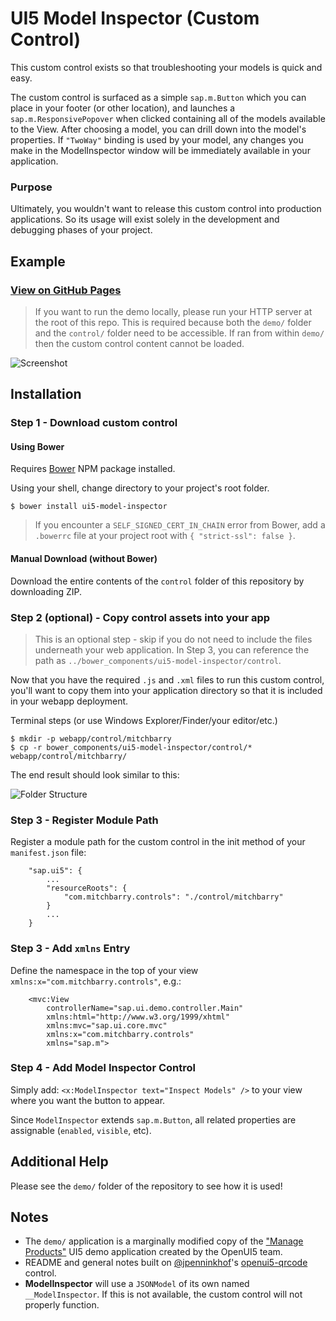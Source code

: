 # UI5 Model Inspector (Custom Control)

This custom control exists so that troubleshooting your models is quick and easy. 

The custom control is surfaced as a simple `sap.m.Button` which you can place in your 
footer (or other location), and launches a `sap.m.ResponsivePopover` when clicked 
containing all of the models available to the View. After choosing a model, you can 
drill down into the model's properties. If `"TwoWay"` binding is used by your model, 
any changes you make in the ModelInspector window will be immediately available 
in your application. 

### Purpose

Ultimately, you wouldn't want to release this custom control into production applications. 
So its usage will exist solely in the development and debugging phases of your project. 

## Example

### [View on GitHub Pages](https://mitch-b.github.io/ui5-model-inspector/demo/)

> If you want to run the demo locally, please run your HTTP server at the root of this repo. 
This is required because both the `demo/` folder and the `control/` folder need to be 
accessible. If ran from within `demo/` then the custom control content cannot be loaded.

![Screenshot](http://i.imgur.com/hLtE5hk.png)

## Installation

### Step 1 - Download custom control

#### Using Bower 
Requires [Bower](https://bower.io/) NPM package installed.

Using your shell, change directory to your project's root folder.

```
$ bower install ui5-model-inspector
```

> If you encounter a `SELF_SIGNED_CERT_IN_CHAIN` error from Bower, add a 
`.bowerrc` file at your project root with `{ "strict-ssl": false }`.

#### Manual Download (without Bower)
Download the entire contents of the `control` folder of this repository by downloading ZIP. 

### Step 2 (optional) - Copy control assets into your app

> This is an optional step - skip if you do not need to include the files underneath your web application. In Step 3, you can reference the path as `../bower_components/ui5-model-inspector/control`.

Now that you have the required `.js` and `.xml` files to run this custom control, 
you'll want to copy them into your application directory so that it is included in your 
webapp deployment. 

Terminal steps (or use Windows Explorer/Finder/your editor/etc.)
```
$ mkdir -p webapp/control/mitchbarry
$ cp -r bower_components/ui5-model-inspector/control/* webapp/control/mitchbarry/
```

The end result should look similar to this:

![Folder Structure](http://i.imgur.com/3ms676n.png)

### Step 3 - Register Module Path
Register a module path for the custom control in the init method of your `manifest.json` file:

```
    "sap.ui5": {
        ...
        "resourceRoots": {
            "com.mitchbarry.controls": "./control/mitchbarry"
        }
        ...
    }
```

### Step 3 - Add `xmlns` Entry
Define the namespace in the top of your view `xmlns:x="com.mitchbarry.controls"`, e.g.:

```
    <mvc:View
	    controllerName="sap.ui.demo.controller.Main"
	    xmlns:html="http://www.w3.org/1999/xhtml"
	    xmlns:mvc="sap.ui.core.mvc"
	    xmlns:x="com.mitchbarry.controls"
	    xmlns="sap.m">
```

### Step 4 - Add Model Inspector Control
Simply add: `<x:ModelInspector text="Inspect Models" />` to your view where you want the button to appear.

Since `ModelInspector` extends `sap.m.Button`, all related properties are assignable (`enabled`, `visible`, etc).

## Additional Help
Please see the `demo/` folder of the repository to see how it is used!

## Notes
* The `demo/` application is a marginally modified copy of the ["Manage Products"](https://openui5.hana.ondemand.com/test-resources/sap/m/demokit/tutorial/worklist/07/webapp/test/mockServer.html) UI5 demo application created by the OpenUI5 team.
* README and general notes built on [@jpenninkhof](https://github.com/jpenninkhof)'s [openui5-qrcode](https://github.com/jpenninkhof/openui5-qrcode) control.
* **ModelInspector** will use a `JSONModel` of its own named `__ModelInspector`. If this is not available, the custom control will not properly function. 
